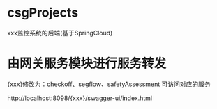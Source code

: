 # csgProjects
xxx监控系统的后端(基于SpringCloud) 

# 由网关服务模块进行服务转发
{xxx}修改为：checkoff、segflow、safetyAssessment 可访问对应的服务

http://localhost:8098/{xxx}/swagger-ui/index.html
